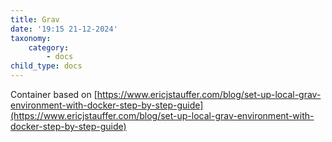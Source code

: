 ```yaml
---
title: Grav
date: '19:15 21-12-2024'
taxonomy:
    category:
        - docs
child_type: docs
---
```


Container based on [https://www.ericjstauffer.com/blog/set-up-local-grav-environment-with-docker-step-by-step-guide](https://www.ericjstauffer.com/blog/set-up-local-grav-environment-with-docker-step-by-step-guide)
